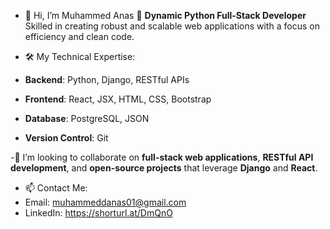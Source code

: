 - 👋 Hi, I’m Muhammed Anas
🚀 **Dynamic Python Full-Stack Developer**  
Skilled in creating robust and scalable web applications with a focus on efficiency and clean code.

- 🛠️ My Technical Expertise:
- **Backend**: Python, Django, RESTful APIs
- **Frontend**: React, JSX, HTML, CSS, Bootstrap
- **Database**: PostgreSQL, JSON
- **Version Control**: Git

-🤝 I’m looking to collaborate on **full-stack web applications**, **RESTful API development**, and **open-source projects** that leverage **Django** and **React**.

- 📫 Contact Me:
- Email: muhammeddanas01@gmail.com
- LinkedIn: https://shorturl.at/DmQnO


<!---
muhammedanas01/muhammedanas01 is a ✨ special ✨ repository because its `README.md` (this file) appears on your GitHub profile.
You can click the Preview link to take a look at your changes.
--->
